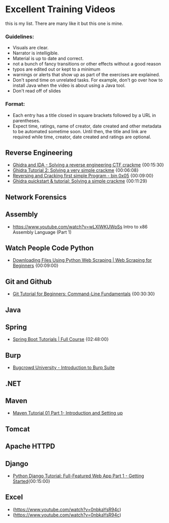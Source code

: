 # Excellent Training Videos
this is my list.  There are many like it but this one is mine.  
### Guidelines:
* Visuals are clear.  
* Narrator is intelligible.
* Material is up to date and correct.
* not a bunch of fancy transitions or other effects without a good reason
* typos are edited out or kept to a minimum
* warnings or alerts that show up as part of the exercises are explained.
* Don't spend time on unrelated tasks.  For example, don't go over how to install Java when the video is about using a Java tool.
* Don't read off of slides 

### Format:
* Each entry has a title closed in square brackets followed by a URL in parentheses.
* Expect time, ratings, name of creator, date created and other metadata to be automated sometime soon. Until then, the title and link are required while time, creator, date created and ratings are optional.  

## Reverse Engineering
* [Ghidra and IDA - Solving a reverse engineering CTF crackme](https://www.youtube.com/watch?v=S06pgk4DjFQ)  {00:15:30}
* [Ghidra Tutorial 2: Solving a very simple crackme](https://www.youtube.com/watch?v=yQTMvtutsjY) {00:06:08}
* [Reversing and Cracking first simple Program - bin 0x05](https://www.youtube.com/watch?v=VroEiMOJPm8) {00:09:00}
* [Ghidra quickstart & tutorial: Solving a simple crackme](https://www.youtube.com/watch?v=fTGTnrgjuGA) {00:11:29}

## Network Forensics
## Assembly
* https://www.youtube.com/watch?v=wLXIWKUWpSs Intro to x86 Assembly Language (Part 1)

## Watch People Code Python
* [Downloading Files Using Python Web Scraping | Web Scraping for Beginners](https://www.youtube.com/watch?v=0v1kp2JTZMA) {00:09:00}

## Git and Github
* [Git Tutorial for Beginners: Command-Line Fundamentals](https://www.youtube.com/watch?v=HVsySz-h9r4) {00:30:30}

## Java

## Spring
* [Spring Boot Tutorials | Full Course](https://www.youtube.com/watch?v=35EQXmHKZYs) {02:48:00}
## Burp
* [Bugcrowd University - Introduction to Burp Suite](https://www.youtube.com/watch?v=h2duGBZLEek)
## .NET

## Maven
* [Maven Tutorial 01 Part 1- Introduction and Setting up](https://www.youtube.com/watch?v=al7bRZzz4oU)
## Tomcat

## Apache HTTPD

## Django
* [Python Django Tutorial: Full-Featured Web App Part 1 - Getting Started](https://www.youtube.com/watch?v=UmljXZIypDc){00:15:00}

## Excel
* (https://www.youtube.com/watch?v=0nbkaYsR94c)
* (https://www.youtube.com/watch?v=0nbkaYsR94c)
